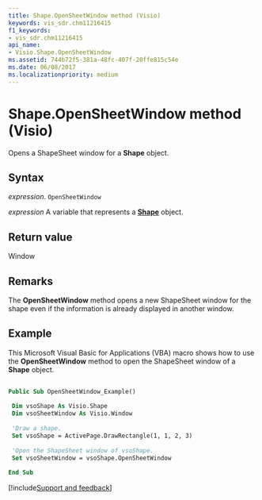 ```yaml
---
title: Shape.OpenSheetWindow method (Visio)
keywords: vis_sdr.chm11216415
f1_keywords:
- vis_sdr.chm11216415
api_name:
- Visio.Shape.OpenSheetWindow
ms.assetid: 744b72f5-381a-48fc-407f-20ffe815c54e
ms.date: 06/08/2017
ms.localizationpriority: medium
---
```



# Shape.OpenSheetWindow method (Visio)

Opens a ShapeSheet window for a **Shape** object.


## Syntax

_expression_. `OpenSheetWindow`

_expression_ A variable that represents a **[Shape](Visio.Shape.md)** object.


## Return value

Window


## Remarks

The **OpenSheetWindow** method opens a new ShapeSheet window for the shape even if the information is already displayed in another window.


## Example

This Microsoft Visual Basic for Applications (VBA) macro shows how to use the **OpenSheetWindow** method to open the ShapeSheet window of a **Shape** object.


```vb
 
Public Sub OpenSheetWindow_Example() 
 
 Dim vsoShape As Visio.Shape 
 Dim vsoSheetWindow As Visio.Window 
 
 'Draw a shape. 
 Set vsoShape = ActivePage.DrawRectangle(1, 1, 2, 3) 
 
 'Open the ShapeSheet window of vsoShape. 
 Set vsoSheetWindow = vsoShape.OpenSheetWindow 
 
End Sub
```

[!include[Support and feedback](~/includes/feedback-boilerplate.md)]